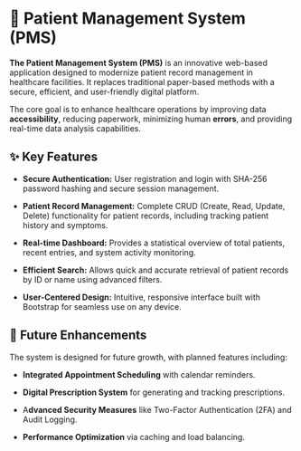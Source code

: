 # 🏥 Patient Management System (PMS)

**The Patient Management System (PMS)** is an innovative web-based application designed to modernize patient record management in healthcare facilities. It replaces traditional paper-based methods with a secure, efficient, and user-friendly digital platform.

The core goal is to enhance healthcare operations by improving data **accessibility**, reducing paperwork, minimizing human **errors**, and providing real-time data analysis capabilities.

## ✨ Key Features

* **Secure Authentication:** User registration and login with SHA-256 password hashing and secure session management.

* **Patient Record Management:** Complete CRUD (Create, Read, Update, Delete) functionality for patient records, including tracking patient history and symptoms.

* **Real-time Dashboard:** Provides a statistical overview of total patients, recent entries, and system activity monitoring.

* **Efficient Search:** Allows quick and accurate retrieval of patient records by ID or name using advanced filters.

* **User-Centered Design:** Intuitive, responsive interface built with Bootstrap for seamless use on any device.

## 🚀 Future Enhancements

The system is designed for future growth, with planned features including:

* **Integrated Appointment Scheduling** with calendar reminders.

* **Digital Prescription System** for generating and tracking prescriptions.

* A**dvanced Security Measures** like Two-Factor Authentication (2FA) and Audit Logging.

* **Performance Optimization** via caching and load balancing.
